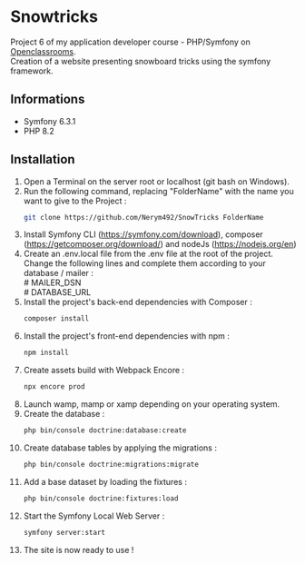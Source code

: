 # Snowtricks

Project 6 of my application developer course - PHP/Symfony on [Openclassrooms](https://openclassrooms.com/).\
Creation of a website presenting snowboard tricks using the symfony framework.

## Informations

*   Symfony 6.3.1
*   PHP 8.2

## Installation

1.  Open a Terminal on the server root or localhost (git bash on Windows).
2.  Run the following command, replacing "FolderName" with the name you want to give to the Project :
    ```sh
    git clone https://github.com/Nerym492/SnowTricks FolderName
    ```
3.  Install Symfony CLI (https://symfony.com/download), composer (https://getcomposer.org/download/) and
    nodeJs (https://nodejs.org/en)
4.  Create an .env.local file from the .env file at the root of the project.\
    Change the following lines and complete them according to your database / mailer :\
    \# MAILER\_DSN\
    \# DATABASE\_URL
5.  Install the project's back-end dependencies with Composer :
    ```sh
    composer install
    ```
6.  Install the project's front-end dependencies with npm :
    ```sh
    npm install
    ```
7.  Create assets build with Webpack Encore :
    ```sh
    npx encore prod
    ```
8.  Launch wamp, mamp or xamp depending on your operating system.
9.  Create the database :
    ```sh
    php bin/console doctrine:database:create
    ```
10. Create database tables by applying the migrations :
    ```sh
    php bin/console doctrine:migrations:migrate
    ```
11. Add a base dataset by loading the fixtures :
    ```sh
    php bin/console doctrine:fixtures:load
    ```
12. Start the Symfony Local Web Server :
    ```sh
    symfony server:start
    ```
13. The site is now ready to use !
